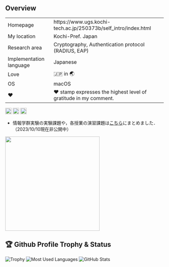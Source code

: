 ## Overview
<table align="center">
<tbody>
	<tr>
		<td>Homepage</td>
    <td>https://www.ugs.kochi-tech.ac.jp/250373b/self_intro/index.html</td>
	</tr>
	<tr>
		<td>My location</td>
		<td>Kochi-Pref. Japan
	</tr>
	<tr>
		<td>Research area</td>
		<td>Cryptography, Authentication protocol (RADIUS, EAP)</td>
	</tr>
	<tr>
		<td>Implementation language</td>
		<td>Japanese</td>
	</tr>
	<tr>
		<td>Love</td>
		<td>🇯🇵 in 🌏</td>
	</tr>
	<tr>
		<td>OS</td>
		<td>macOS</td>
	</tr>
	<tr>
		<td>❤️</td>
		<td>❤️ stamp expresses the highest level of gratitude in my comment.</td>
	</tr>
</tbody>
</table>

<p align="left">
   	 <img height="20" src="https://komarev.com/ghpvc/?username=MIZOGUCHIKoki&style=plastic" />
    	 <img height="20" src="https://img.shields.io/github/followers/MIZOGUCHIKoki?label=follow&logo=github&style=plastic" />
   	 <img height="20" src="https://img.shields.io/github/issues/MIZOGUCHIKoki/MIZOGUCHIKoki.svg?&style=plastic" />
</p>

- 情報学群実験の実験課題や，各授業の演習課題は[こちら](https://github.com/MIZOGUCHIKoki/Programming-Lab/blob/main/README.md)にまとめました．（2023/10/10現在非公開中） 
  
<img height="300" src="https://github-profile-summary-cards.vercel.app/api/cards/profile-details?username=MIZOGUCHIKoki&theme=dracula" />

## 🏆 Github Profile Trophy & Status
![Trophy](https://github-profile-trophy.vercel.app/?username=MIZOGUCHIKoki&column=8&theme=gruvbox&no-frame=true)
![Most Used Languages](https://github-readme-stats.vercel.app/api/top-langs/?username=MIZOGUCHIKoki&theme=nord)
![GitHub Stats](https://github-readme-stats.vercel.app/api?username=MIZOGUCHIKoki&show_icons=true&count_private=true&line_height=40&theme=nord)
